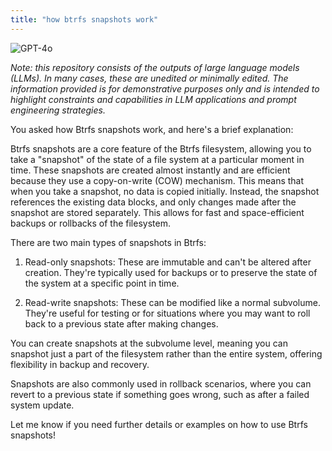 ```yaml
---
title: "how btrfs snapshots work"
---
```

![GPT-4o](https://img.shields.io/badge/GPT--4o-3333FF?style=for-the-badge&logo=openai&logoColor=white)



*Note: this repository consists of the outputs of large language models (LLMs). In many cases, these are unedited or minimally edited. The information provided is for demonstrative purposes only and is intended to highlight constraints and capabilities in LLM applications and prompt engineering strategies.*


You asked how Btrfs snapshots work, and here's a brief explanation:

Btrfs snapshots are a core feature of the Btrfs filesystem, allowing you to take a "snapshot" of the state of a file system at a particular moment in time. These snapshots are created almost instantly and are efficient because they use a copy-on-write (COW) mechanism. This means that when you take a snapshot, no data is copied initially. Instead, the snapshot references the existing data blocks, and only changes made after the snapshot are stored separately. This allows for fast and space-efficient backups or rollbacks of the filesystem.

There are two main types of snapshots in Btrfs:

1. Read-only snapshots: These are immutable and can't be altered after creation. They're typically used for backups or to preserve the state of the system at a specific point in time.


2. Read-write snapshots: These can be modified like a normal subvolume. They're useful for testing or for situations where you may want to roll back to a previous state after making changes.



You can create snapshots at the subvolume level, meaning you can snapshot just a part of the filesystem rather than the entire system, offering flexibility in backup and recovery.

Snapshots are also commonly used in rollback scenarios, where you can revert to a previous state if something goes wrong, such as after a failed system update.

Let me know if you need further details or examples on how to use Btrfs snapshots!

